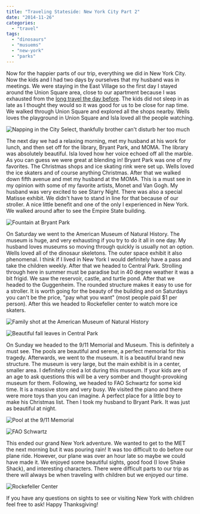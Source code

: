 ```yaml
---
title: "Traveling Stateside: New York City Part 2"
date: "2014-11-26"
categories:
  - "travel"
tags:
  - "dinosaurs"
  - "musuems"
  - "new-york"
  - "parks"
---
```


Now for the happier parts of our trip, everything we did in New York City. Now the kids and I had two days by ourselves that my husband was in meetings. We were staying in the East Village so the first day I stayed around the Union Square area, close to our apartment because I was exhausted from the [long travel the day before](http://youngmodernmama.com/2014/11/traveling-stateside-new-york-city/ "Traveling Stateside: New York City"). The kids did not sleep in as late as I thought they would so it was good for us to be close for nap time. We walked through Union Square and explored all the shops nearby. Wells loves the playground in Union Square and Isla loved all the people watching.

![Napping in the City Select, thankfully brother can't disturb her too much](images/IMG_7923.webp)

The next day we had a relaxing morning, met my husband at his work for lunch, and then set off for the library, Bryant Park, and MOMA. The library was absolutely beautiful. Isla loved how her voice echoed off all the marble. As you can guess we were great at blending in! Bryant Park was one of my favorites. The Christmas shops and ice skating rink were set up. Wells loved the ice skaters and of course anything Christmas. After that we walked down fifth avenue and met my husband at the MOMA. This is a must see in my opinion with some of my favorite artists, Monet and Van Gogh. My husband was very excited to see Starry Night. There was also a special Matisse exhibit. We didn't have to stand in line for that because of our stroller. A nice little benefit and one of the only I experienced in New York. We walked around after to see the Empire State building.

![Fountain at Bryant Park](images/IMG_7979.webp)

On Saturday we went to the American Museum of Natural History. The museum is huge, and very exhausting if you try to do it all in one day. My husband loves museums so moving through quickly is usually not an option. Wells loved all of the dinosaur skeletons. The outer space exhibit it also phenomenal. I think if I lived in New York I would definitely have a pass and take the children weekly. After that we headed to Central Park. Strolling through here in summer must be paradise but in 40 degree weather it was a bit frigid. We saw the reservoir, castle, and turtle pond. After that we headed to the Guggenheim. The rounded structure makes it easy to use for a stroller. It is worth going for the beauty of the building and on Saturdays you can't be the price, "pay what you want" (most people paid $1 per person). After this we headed to Rockefeller center to watch more ice skaters.

![Family shot at the American Museum of Natural History](images/IMG_7853.webp)

![Beautiful fall leaves in Central Park](images/IMG_7865.webp)

On Sunday we headed to the 9/11 Memorial and Museum. This is definitely a must see. The pools are beautiful and serene, a perfect memorial for this tragedy. Afterwards, we went to the museum. It is a beautiful brand new structure. The museum is very large, but the main exhibit is in a center, smaller area. I definitely cried a lot during this museum. If your kids are of an age to ask questions this will be a very somber and thought-provoking museum for them. Following, we headed to FAO Schwartz for some kid time. It is a massive store and very busy. We visited the piano and there were more toys than you can imagine. A perfect place for a little boy to make his Christmas list. Then I took my husband to Bryant Park. It was just as beautiful at night.

![Pool at the 9/11 Memorial](images/IMG_7922.webp)

![FAO Schwartz](images/IMG_7936.webp)

This ended our grand New York adventure. We wanted to get to the MET the next morning but it was pouring rain! It was too difficult to do before our plane ride. However, our plane was over an hour late so maybe we could have made it. We enjoyed some beautiful sights, good food (I love Shake Shack), and interesting characters. There were difficult parts to our trip as there will always be when traveling with children but we enjoyed our time.

![Rockefeller Center](images/IMG_7956.webp)

If you have any questions on sights to see or visiting New York with children feel free to ask! Happy Thanksgiving!
